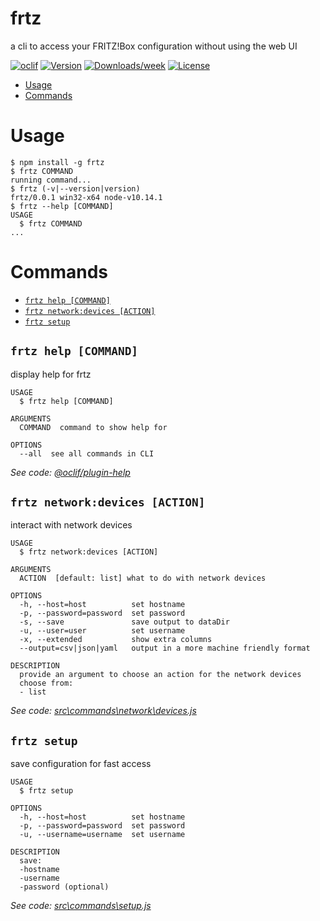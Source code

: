 frtz
====

a cli to access your FRITZ!Box configuration without using the web UI

[![oclif](https://img.shields.io/badge/cli-oclif-brightgreen.svg)](https://oclif.io)
[![Version](https://img.shields.io/npm/v/frtz.svg)](https://npmjs.org/package/frtz)
[![Downloads/week](https://img.shields.io/npm/dw/frtz.svg)](https://npmjs.org/package/frtz)
[![License](https://img.shields.io/npm/l/frtz.svg)](https://github.com/vaaski/frtz/blob/master/package.json)

<!-- toc -->
* [Usage](#usage)
* [Commands](#commands)
<!-- tocstop -->
# Usage
<!-- usage -->
```sh-session
$ npm install -g frtz
$ frtz COMMAND
running command...
$ frtz (-v|--version|version)
frtz/0.0.1 win32-x64 node-v10.14.1
$ frtz --help [COMMAND]
USAGE
  $ frtz COMMAND
...
```
<!-- usagestop -->
# Commands
<!-- commands -->
* [`frtz help [COMMAND]`](#frtz-help-command)
* [`frtz network:devices [ACTION]`](#frtz-networkdevices-action)
* [`frtz setup`](#frtz-setup)

## `frtz help [COMMAND]`

display help for frtz

```
USAGE
  $ frtz help [COMMAND]

ARGUMENTS
  COMMAND  command to show help for

OPTIONS
  --all  see all commands in CLI
```

_See code: [@oclif/plugin-help](https://github.com/oclif/plugin-help/blob/v3.0.1/src\commands\help.ts)_

## `frtz network:devices [ACTION]`

interact with network devices

```
USAGE
  $ frtz network:devices [ACTION]

ARGUMENTS
  ACTION  [default: list] what to do with network devices

OPTIONS
  -h, --host=host          set hostname
  -p, --password=password  set password
  -s, --save               save output to dataDir
  -u, --user=user          set username
  -x, --extended           show extra columns
  --output=csv|json|yaml   output in a more machine friendly format

DESCRIPTION
  provide an argument to choose an action for the network devices
  choose from:
  - list
```

_See code: [src\commands\network\devices.js](https://github.com/vaaski/frtz/blob/v0.0.1/src\commands\network\devices.js)_

## `frtz setup`

save configuration for fast access

```
USAGE
  $ frtz setup

OPTIONS
  -h, --host=host          set hostname
  -p, --password=password  set password
  -u, --username=username  set username

DESCRIPTION
  save:
  -hostname
  -username
  -password (optional)
```

_See code: [src\commands\setup.js](https://github.com/vaaski/frtz/blob/v0.0.1/src\commands\setup.js)_
<!-- commandsstop -->
